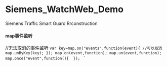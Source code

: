 # Siemens_WatchWeb_Demo
Siemens Traffic Smart Guard Rrconstruction


#### map事件监听

//无法取消的事件监听
`var key=map.on("events",function(event){
    //可以取消
    map.unByKey(key);
});
map.on(event,function);
map.un(event,function);
map.once("event",function(){  });
`
`
